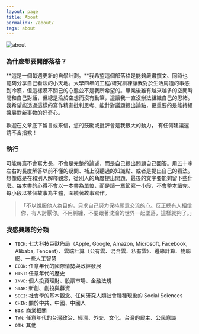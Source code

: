 ```yaml
---
layout: page
title: About
permalink: /about/
tags: about
---
```


![about](https://user-images.githubusercontent.com/8178172/49534128-c75c6100-f8fb-11e8-9eba-5bb39cc2fe73.jpg)

### 為什麼想要開部落格？

**這是一個每週更新的自學計劃。**我希望這個部落格是能夠嚴肅撰文、同時也能夠分享自己看法的小天地。大學四年的工程/研究訓練讓我對於生活周遭的事感到冷漠，但這樣漠不關己的心態並不是我所希望的。畢業後雖有越來越多的空閒時間和自己對話，但總是淪於空想而沒有動筆，這讓我一直沒辦法組織自己的思緒。我希望能透過這樣的寫作精進批判思考、能針對議題提出論點，更重要的是能持續擴展對新事物的好奇心。

歡迎在文章底下留言或來信，您的鼓勵或批評會是我很大的動力，
有任何建議還請不吝指教！


### 執行

可能每篇不會寫太長，不會是完整的論述，而是自己提出問題自己回答。用五十字左右的長度解答以前不懂的疑問、補上沒聽過的知識點、或者是提出自己的看法。想像成是在和別人解釋觀念，從別人的角度提出問題，最後的文字要能夠留下些什麼。每本書的心得不會以一本書為單位，而是讀一章節寫一小段，不會整本讀完。每小段以某個故事為主體，圍繞著故事寫作。

> 「不以說服他人為目的，只求自己努力保持願意交流的心。反正總有人相信你、有人討厭你。不用糾纏、不要跟著沈淪的世界一起墜落，這樣就夠了。」

### 我感興趣的分類

* `TECH`: 七大科技巨獸佈局（Apple, Google, Amazon, Microsoft, Facebook, Alibaba, Tencent）、雲端計算（公有雲、混合雲、私有雲）、邊緣計算、物聯網、一些人工智慧
* `ECON`: 任意年代的國際情勢與政經發展
* `HIST`: 任意年代的歷史
* `INVE`: 個人投資理財、股票市場、金融法規
* `STAR`: 新創、創投與募資
* `SOCI`: 社會學的基本觀念、任何研究人類社會種種現象的 Social Sciences
* `CHIN`: 關於中共、中國、中國人
* `BIZ`: 商業相關
* `TWN`: 任意年代的台灣政治、經濟、外交、文化。台灣的民主、公民意識
* `OTH`: 其他
